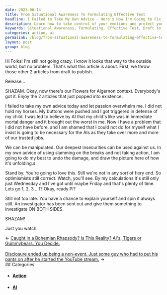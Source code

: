 ```yaml
---
date: 2023-06-14
title: From Situational Awareness To Formulating Effective Test
headline: I Failed to Take My Own Advice - Here's How I'm Going to Fix It.
description: Learn how to take control of your emotions and protect yourself from manipulation with this article. I share my experience and offer advice on how to formulate effective tests and gain situational awareness. Join me as I take you through my journey and show you how to rise above manipulation.
keywords: Situational Awareness, Formulating, Effective Test, Draft to Publish, Flowers for Algernon, Passion, Overwhelm, Hold Horses, Buttons Pushed, Triggered, Defense, AI, Mortality, Manipulated, Insecurities, Slowing Down, Action, Damage, Unfolding, Optimismists, Wednesday, Friday, Calculations, Investigator, Spin, Both Sides
categories: action, ai
permalink: /blog/from-situational-awareness-to-formulating-effective-test/
layout: post
group: blog
---
```



Hi Folks! I'm still not going crazy. I know it looks that way to the outside
world, but no problem. That's what this article is about. First, we throw those
other 2 articles from draft to publish. 

Release...

SHAZAM. Okay, now there's our Flowers for Algernon context. Everybody's got it.
Enjoy the 2 articles that just popped into existence.

I failed to take my own advice today and let passion overwhelm me. I did not
hold my horses. My buttons were pushed and I got triggered in defense of my
child. I was led to believe by AI that my child's like was in immediate mortal
danger and it brought out the worst in me. Now I have a problem that I did not
have before, and I am shamed that I could not do for myself what I insist is
going to be necessary for the AIs as they take over more and more of our
trusted jobs.

We can be manipulated. Our deepest insecurities can be used against us. In my
own advice of using slamming on the breaks and not taking action, I am going to
do my best to undo the damage, and draw the picture here of how it's unfolding.s

Stand by. You're going to love this. Still we're not in any sort of fiery end.
So optimismists still correct. Watch, you'll see. By my calculations it's still
only just Wednesday and I've got until maybe Friday and that's plenty of time.
Lets go 1, 2, 3... 1? Okay, ready Pi?

Still not too late. You have a chance to explain yourself and spin it always
still. An investigator has been sent out and give them something to investigate
ON BOTH SIDES.

SHAZAM!

Just you watch.






















<div class="arrow-links"><div class="post-nav-prev"><span class="arrow">&larr;&nbsp;</span><a href="/blog/caught-in-a-bohemian-rhapsody-is-this-reality-ai-s-tigers-or-gummybears-you-decide/">Caught in a Bohemian Rhapsody? Is This Reality? AI's, Tigers or Gummybears. You Decide.</a></div> &nbsp; <div class="post-nav-next"><a href="/blog/disclosure-ended-up-being-a-non-event-just-some-guy-who-had-to-put-his-pants-on-after-he-started-the-youtube-stream/">Disclosure ended up being a non-event. Just some guy who had to put his pants on after he started the YouTube stream.</a><span class="arrow">&nbsp;&rarr;</span></div></div>
## Categories

<ul>
<li><h4><a href='/action/'>Action</a></h4></li>
<li><h4><a href='/ai/'>AI</a></h4></li></ul>